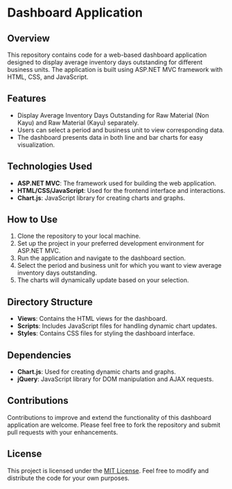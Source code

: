 # Dashboard Application

## Overview

This repository contains code for a web-based dashboard application designed to display average inventory days outstanding for different business units. The application is built using ASP.NET MVC framework with HTML, CSS, and JavaScript.

## Features

- Display Average Inventory Days Outstanding for Raw Material (Non Kayu) and Raw Material (Kayu) separately.
- Users can select a period and business unit to view corresponding data.
- The dashboard presents data in both line and bar charts for easy visualization.

## Technologies Used

- **ASP.NET MVC**: The framework used for building the web application.
- **HTML/CSS/JavaScript**: Used for the frontend interface and interactions.
- **Chart.js**: JavaScript library for creating charts and graphs.

## How to Use

1. Clone the repository to your local machine.
2. Set up the project in your preferred development environment for ASP.NET MVC.
3. Run the application and navigate to the dashboard section.
4. Select the period and business unit for which you want to view average inventory days outstanding.
5. The charts will dynamically update based on your selection.

## Directory Structure

- **Views**: Contains the HTML views for the dashboard.
- **Scripts**: Includes JavaScript files for handling dynamic chart updates.
- **Styles**: Contains CSS files for styling the dashboard interface.

## Dependencies

- **Chart.js**: Used for creating dynamic charts and graphs.
- **jQuery**: JavaScript library for DOM manipulation and AJAX requests.

## Contributions

Contributions to improve and extend the functionality of this dashboard application are welcome. Please feel free to fork the repository and submit pull requests with your enhancements.

## License

This project is licensed under the [MIT License](LICENSE). Feel free to modify and distribute the code for your own purposes.
